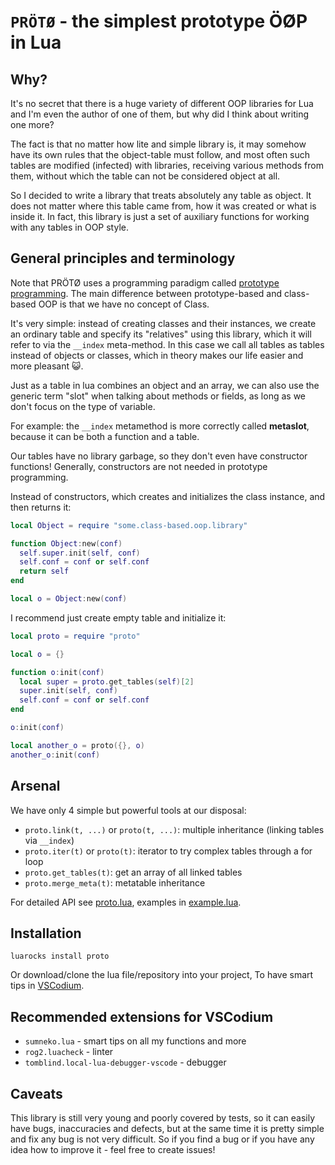 # `PRÖTØ` - the simplest prototype ÖØP in Lua

## Why?

It's no secret that there is a huge variety of different OOP libraries for Lua
and I'm even the author of one of them, but why did I think about writing
one more?

The fact is that no matter how lite and simple library is, it may somehow have
its own rules that the object-table must follow, and most often such tables are
modified (infected) with libraries, receiving various methods from them, without
which the table can not be considered object at all.

So I decided to write a library that treats absolutely any table as object.
It does not matter where this table came from, how it was created or what is
inside it. In fact, this library is just a set of auxiliary functions for
working with any tables in OOP style.

## General principles and terminology

Note that PRÖTØ uses a programming paradigm called [prototype programming][1].
The main difference between prototype-based and class-based OOP is that we
have no concept of Class.

It's very simple: instead of creating classes and their instances, we create an
ordinary table and specify its "relatives" using this library, which it will
refer to via the `__index` meta-method. In this case we call all tables as
tables instead of objects or classes, which in theory makes our life easier and
more pleasant 😺.

Just as a table in lua combines an object and an array, we can also use the
generic term "slot" when talking about methods or fields, as long as we don't
focus on the type of variable.

For example: the `__index` metamethod is more correctly called **metaslot**,
because it can be both a function and a table.

Our tables have no library garbage, so they don't even have constructor
functions! Generally, constructors are not needed in prototype programming.

Instead of constructors, which creates and initializes the class instance,
and then returns it:

```lua
local Object = require "some.class-based.oop.library"

function Object:new(conf)
  self.super.init(self, conf)
  self.conf = conf or self.conf
  return self
end

local o = Object:new(conf)
```

I recommend just create empty table and initialize it:

```lua
local proto = require "proto"

local o = {}

function o:init(conf)
  local super = proto.get_tables(self)[2]
  super.init(self, conf)
  self.conf = conf or self.conf
end

o:init(conf)

local another_o = proto({}, o)
another_o:init(conf)
```

## Arsenal

We have only 4 simple but powerful tools at our disposal:

+ `proto.link(t, ...)` or `proto(t, ...)`:
  multiple inheritance (linking tables via `__index`)
+ `proto.iter(t)` or `proto(t)`:
  iterator to try complex tables through a for loop
+ `proto.get_tables(t)`: get an array of all linked tables
+ `proto.merge_meta(t)`: metatable inheritance

For detailed API see [proto.lua](proto.lua),
examples in [example.lua](example.lua).

## Installation

`luarocks install proto`

Or download/clone the lua file/repository into your project,
To have smart tips in [VSCodium][2].

## Recommended extensions for VSCodium

+ `sumneko.lua` - smart tips on all my functions and more
+ `rog2.luacheck` - linter
+ `tomblind.local-lua-debugger-vscode` - debugger

## Caveats

This library is still very young and poorly covered by tests, so it can easily
have bugs, inaccuracies and defects, but at the same time it is pretty simple
and fix any bug is not very difficult. So if you find a bug or if you have any
idea how to improve it - feel free to create issues!

[1]: https://en.wikipedia.org/wiki/Prototype-based_programming
[2]: https://vscodium.com

